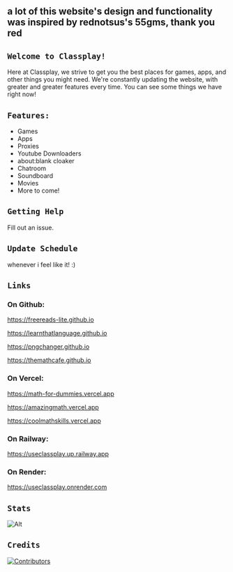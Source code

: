 ## a lot of this website's design and functionality was inspired by rednotsus's 55gms, thank you red

## ```Welcome to Classplay!```
Here at Classplay, we strive to get you the best places for games, apps, and other things you might need. We're constantly updating the website, with greater and greater features every time. You can see some things we have right now!

## ```Features:```
- Games
- Apps
- Proxies
- Youtube Downloaders
- about:blank cloaker
- Chatroom
- Soundboard
- Movies
- More to come!

## ```Getting Help```
Fill out an issue.

## `Update Schedule`
whenever i feel like it! :)


## `Links`

### On Github:

https://freereads-lite.github.io

https://learnthatlanguage.github.io

https://pngchanger.github.io

https://themathcafe.github.io

### On Vercel:

https://math-for-dummies.vercel.app

https://amazingmath.vercel.app

https://coolmathskills.vercel.app

### On Railway:

https://useclassplay.up.railway.app

### On Render:

https://useclassplay.onrender.com

## `Stats`

![Alt](https://repobeats.axiom.co/api/embed/83e2b6b982b07c01e1b89c22d68fc9ab0f03d6e2.svg "Repobeats analytics image")


## `Credits`

[![Contributors](https://contrib.rocks/image?repo=useclassplay/useclassplay.github.io)](https://github.com/useclassplay/useclassplay.github.io/graphs/contributors)
